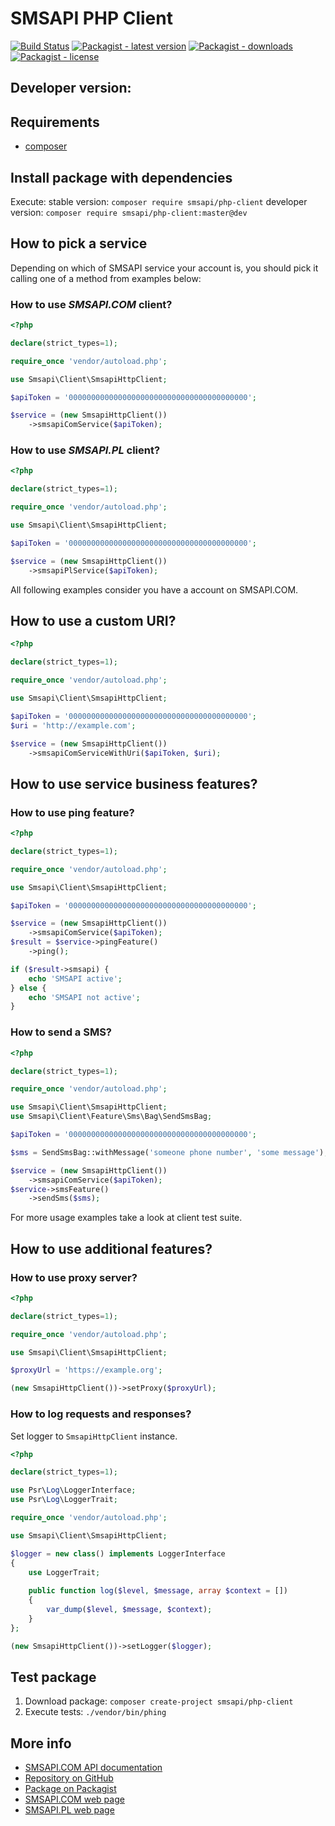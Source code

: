 # SMSAPI PHP Client

[![Build Status](https://travis-ci.org/smsapi/smsapi-php-client.svg?branch=master)](https://travis-ci.org/smsapi/smsapi-php-client)
[![Packagist - latest version](https://img.shields.io/packagist/v/smsapi/php-client.svg)](https://packagist.org/packages/smsapi/php-client)
[![Packagist - downloads](https://img.shields.io/packagist/dt/smsapi/php-client.svg)](https://packagist.org/packages/smsapi/php-client)
[![Packagist - license](https://img.shields.io/packagist/l/smsapi/php-client.svg)](https://packagist.org/packages/smsapi/php-client)
## Developer version:
## Requirements

* [composer](https://getcomposer.org/)

## Install package with dependencies

Execute: 
stable version: `composer require smsapi/php-client`
developer version: `composer require smsapi/php-client:master@dev`

## How to pick a service

Depending on which of SMSAPI service your account is, you should pick it calling one of a method from examples below:

### How to use *SMSAPI.COM* client?

```php
<?php

declare(strict_types=1);

require_once 'vendor/autoload.php';

use Smsapi\Client\SmsapiHttpClient;

$apiToken = '0000000000000000000000000000000000000000';

$service = (new SmsapiHttpClient())
    ->smsapiComService($apiToken);
```

### How to use *SMSAPI.PL* client?

```php
<?php

declare(strict_types=1);

require_once 'vendor/autoload.php';

use Smsapi\Client\SmsapiHttpClient;

$apiToken = '0000000000000000000000000000000000000000';

$service = (new SmsapiHttpClient())
    ->smsapiPlService($apiToken);
```

All following examples consider you have a account on SMSAPI.COM. 

## How to use a custom URI?

```php
<?php

declare(strict_types=1);

require_once 'vendor/autoload.php';

use Smsapi\Client\SmsapiHttpClient;

$apiToken = '0000000000000000000000000000000000000000';
$uri = 'http://example.com';

$service = (new SmsapiHttpClient())
    ->smsapiComServiceWithUri($apiToken, $uri);
```

## How to use service business features?

### How to use ping feature?

```php
<?php

declare(strict_types=1);

require_once 'vendor/autoload.php';

use Smsapi\Client\SmsapiHttpClient;

$apiToken = '0000000000000000000000000000000000000000';

$service = (new SmsapiHttpClient())
    ->smsapiComService($apiToken);
$result = $service->pingFeature()
    ->ping();

if ($result->smsapi) {
    echo 'SMSAPI active';
} else {
    echo 'SMSAPI not active';
}
```

### How to send a SMS?

```php
<?php

declare(strict_types=1);

require_once 'vendor/autoload.php';

use Smsapi\Client\SmsapiHttpClient;
use Smsapi\Client\Feature\Sms\Bag\SendSmsBag;

$apiToken = '0000000000000000000000000000000000000000';

$sms = SendSmsBag::withMessage('someone phone number', 'some message');

$service = (new SmsapiHttpClient())
    ->smsapiComService($apiToken);
$service->smsFeature()
    ->sendSms($sms);
```

For more usage examples take a look at client test suite. 

## How to use additional features?

### How to use proxy server?

```php
<?php

declare(strict_types=1);

require_once 'vendor/autoload.php';

use Smsapi\Client\SmsapiHttpClient;

$proxyUrl = 'https://example.org';

(new SmsapiHttpClient())->setProxy($proxyUrl);
```

### How to log requests and responses?

Set logger to `SmsapiHttpClient` instance.

```php
<?php

declare(strict_types=1);

use Psr\Log\LoggerInterface;
use Psr\Log\LoggerTrait;

require_once 'vendor/autoload.php';

use Smsapi\Client\SmsapiHttpClient;

$logger = new class() implements LoggerInterface
{
    use LoggerTrait;
    
    public function log($level, $message, array $context = [])
    {
        var_dump($level, $message, $context);
    }
};

(new SmsapiHttpClient())->setLogger($logger);
```

## Test package
1. Download package: `composer create-project smsapi/php-client`
2. Execute tests: `./vendor/bin/phing`

## More info
* [SMSAPI.COM API documentation](https://docs.smsapi.com)
* [Repository on GitHub](https://github.com/smsapi/smsapi-php-client)
* [Package on Packagist](https://packagist.org/packages/smsapi/php-client)
* [SMSAPI.COM web page](https://smsapi.com)
* [SMSAPI.PL web page](https://smsapi.pl)
